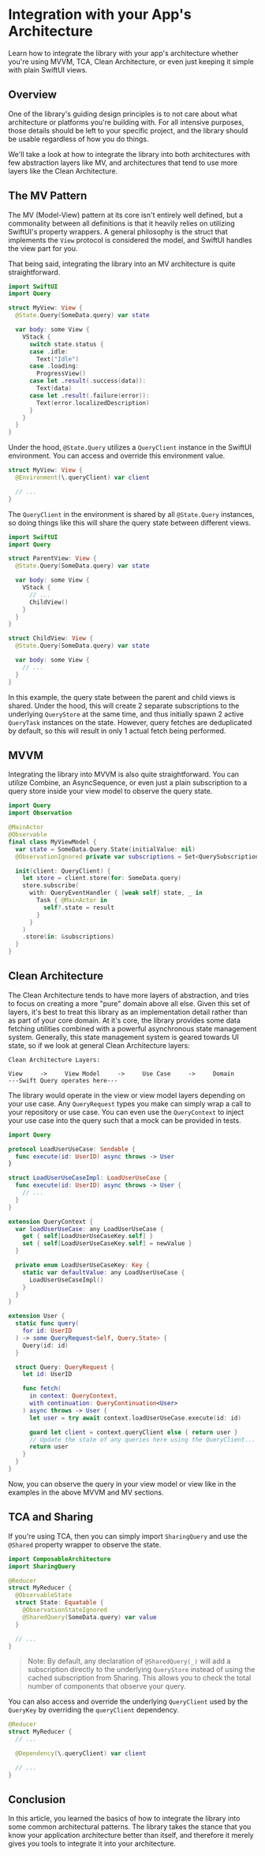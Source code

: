 # Integration with your App's Architecture

Learn how to integrate the library with your app's architecture whether you're using MVVM, TCA, Clean Architecture, or even just keeping it simple with plain SwiftUI views.

## Overview

One of the library's guiding design principles is to not care about what architecture or platforms you're building with. For all intensive purposes, those details should be left to your specific project, and the library should be usable regardless of how you do things.

We'll take a look at how to integrate the library into both architectures with few abstraction layers like MV, and architectures that tend to use more layers like the Clean Architecture.

## The MV Pattern

The MV (Model-View) pattern at its core isn't entirely well defined, but a commonality between all definitions is that it heavily relies on utilizing SwiftUI's property wrappers. A general philosophy is the struct that implements the `View` protocol is considered the model, and SwiftUI handles the view part for you.

That being said, integrating the library into an MV architecture is quite straightforward.

```swift
import SwiftUI
import Query

struct MyView: View {
  @State.Query(SomeData.query) var state

  var body: some View {
    VStack {
      switch state.status {
      case .idle:
        Text("Idle")
      case .loading:
        ProgressView()
      case let .result(.success(data)):
        Text(data)
      case let .result(.failure(error)):
        Text(error.localizedDescription)
      }
    }
  }
}
```

Under the hood, `@State.Query` utilizes a ``QueryClient`` instance in the SwiftUI environment. You can access and override this environment value.

```swift
struct MyView: View {
  @Environment(\.queryClient) var client

  // ...
}
```

The `QueryClient` in the environment is shared by all `@State.Query` instances, so doing things like this will share the query state between different views.

```swift
import SwiftUI
import Query

struct ParentView: View {
  @State.Query(SomeData.query) var state

  var body: some View {
    VStack {
      // ...
      ChildView()
    }
  }
}

struct ChildView: View {
  @State.Query(SomeData.query) var state

  var body: some View {
    // ...
  }
}
```

In this example, the query state between the parent and child views is shared. Under the hood, this will create 2 separate subscriptions to the underlying ``QueryStore`` at the same time, and thus initially spawn 2 active ``QueryTask`` instances on the state. However, query fetches are deduplicated by default, so this will result in only 1 actual fetch being performed.

## MVVM

Integrating the library into MVVM is also quite straightforward. You can utilize Combine, an AsyncSequence, or even just a plain subscription to a query store inside your view model to observe the query state.

```swift
import Query
import Observation

@MainActor
@Observable
final class MyViewModel {
  var state = SomeData.Query.State(initialValue: nil)
  @ObservationIgnored private var subscriptions = Set<QuerySubscription>()

  init(client: QueryClient) {
    let store = client.store(for: SomeData.query)
    store.subscribe(
      with: QueryEventHandler { [weak self] state, _ in
        Task { @MainActor in
          self?.state = result
        }
      }
    )
    .store(in: &subscriptions)
  }
}
```

## Clean Architecture

The Clean Architecture tends to have more layers of abstraction, and tries to focus on creating a more "pure" domain above all else. Given this set of layers, it's best to treat this library as an implementation detail rather than as part of your core domain. At it's core, the library provides some data fetching utilities combined with a powerful asynchronous state management system. Generally, this state management system is geared towards UI state, so if we look at general Clean Architecture layers:

```
Clean Architecture Layers:

View     ->     View Model     ->     Use Case     ->     Domain
---Swift Query operates here---
```

The library would operate in the view or view model layers depending on your use case. Any `QueryRequest` types you make can simply wrap a call to your repository or use case. You can even use the ``QueryContext`` to inject your use case into the query such that a mock can be provided in tests.

```swift
import Query

protocol LoadUserUseCase: Sendable {
  func execute(id: UserID) async throws -> User
}

struct LoadUserUseCaseImpl: LoadUserUseCase {
  func execute(id: UserID) async throws -> User {
    // ...
  }
}

extension QueryContext {
  var loadUserUseCase: any LoadUserUseCase {
    get { self[LoadUserUseCaseKey.self] }
    set { self[LoadUserUseCaseKey.self] = newValue }
  }

  private enum LoadUserUseCaseKey: Key {
    static var defaultValue: any LoadUserUseCase {
      LoadUserUseCaseImpl()
    }
  }
}

extension User {
  static func query(
    for id: UserID
  ) -> some QueryRequest<Self, Query.State> {
    Query(id: id)
  }

  struct Query: QueryRequest {
    let id: UserID

    func fetch(
      in context: QueryContext,
      with continuation: QueryContinuation<User>
    ) async throws -> User {
      let user = try await context.loadUserUseCase.execute(id: id)

      guard let client = context.queryClient else { return user }
      // Update the state of any queries here using the QueryClient...
      return user
    }
  }
}
```

Now, you can observe the query in your view model or view like in the examples in the above MVVM and MV sections.

## TCA and Sharing

If you're using TCA, then you can simply import `SharingQuery` and use the `@Shared` property wrapper to observe the state.

```swift
import ComposableArchitecture
import SharingQuery

@Reducer
struct MyReducer {
  @ObservableState
  struct State: Equatable {
    @ObservationStateIgnored
    @SharedQuery(SomeData.query) var value
  }

  // ...
}
```

> Note: By default, any declaration of `@SharedQuery(_)` will add a subscription directly to the underlying `QueryStore` instead of using the cached subscription from Sharing. This allows you to check the total number of components that observe your query.

You can also access and override the underlying `QueryClient` used by the `QueryKey` by overriding the `queryClient` dependency.

```swift
@Reducer
struct MyReducer {
  // ...

  @Dependency(\.queryClient) var client

  // ...
}
```

## Conclusion

In this article, you learned the basics of how to integrate the library into some common architectural patterns. The library takes the stance that you know your application architecture better than itself, and therefore it merely gives you tools to integrate it into your architecture.
